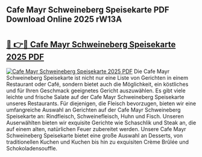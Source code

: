 ## Cafe Mayr Schweineberg Speisekarte PDF Download Online 2025 rW13A

# <h2><a href="http://gcdt69y.nevu.top/?p=Cafe+Mayr+Schweineberg+Speisekarte">🔗 👉🔴 Cafe Mayr Schweineberg Speisekarte 2025 PDF</a></h2>

[![Cafe Mayr Schweineberg Speisekarte 2025 PDF](https://i.imgur.com/dBaPXMq.png)](http://gcdt69y.nevu.top/?p=Cafe+Mayr+Schweineberg+Speisekarte)
Die Cafe Mayr Schweineberg Speisekarte ist nicht nur eine Liste von Gerichten in einem Restaurant oder Café, sondern bietet auch die Möglichkeit, ein köstliches und für Ihren Geschmack geeignetes Gericht auszuwählen. Es gibt viele leichte und frische Salate auf der Cafe Mayr Schweineberg Speisekarte unseres Restaurants. Für diejenigen, die Fleisch bevorzugen, bieten wir eine umfangreiche Auswahl an Gerichten auf der Cafe Mayr Schweineberg Speisekarte an: Rindfleisch, Schweinefleisch, Huhn und Fisch. Unseren Auserwählten bieten wir exquisite Gerichte wie Schaschlik und Steak an, die auf einem alten, natürlichen Feuer zubereitet werden. Unsere Cafe Mayr Schweineberg Speisekarte bietet eine große Auswahl an Desserts, von traditionellen Kuchen und Kuchen bis hin zu exquisiten Crème Brûlée und Schokoladensouffle.
